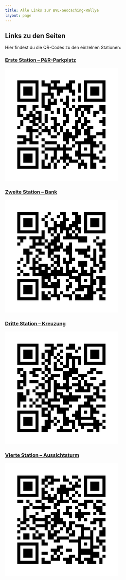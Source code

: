 ```yaml
---
title: Alle Links zur BVL-Geocaching-Rallye
layout: page
---
```


## Links zu den Seiten

Hier findest du die QR-Codes zu den einzelnen Stationen:

### [Erste Station – P&R-Parkplatz](apple)
![Apple QR-Code](qrcodes/apple.png)

### [Zweite Station – Bank](banana)
![Banana QR-Code](qrcodes/banana.png)

### [Dritte Station – Kreuzung](carrot)
![Carrot QR-Code](qrcodes/carrot.png)

### [Vierte Station – Aussichtsturm](dragonfruit)
![Dragonfruit QR-Code](qrcodes/dragonfruit.png)
